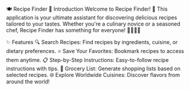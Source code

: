 🍽️ Recipe Finder
📖 Introduction
Welcome to Recipe Finder! 🍳 This application is your ultimate assistant for discovering delicious recipes tailored to your tastes. Whether you're a culinary novice or a seasoned chef, Recipe Finder has something for everyone! 👨‍🍳👩‍🍳

✨ Features
🔍 Search Recipes: Find recipes by ingredients, cuisine, or dietary preferences.
⭐ Save Your Favorites: Bookmark recipes to access them anytime.
📋 Step-by-Step Instructions: Easy-to-follow recipe instructions with tips.
🛒 Grocery List: Generate shopping lists based on selected recipes.
🌐 Explore Worldwide Cuisines: Discover flavors from around the world!
